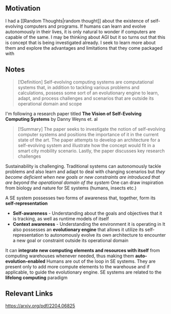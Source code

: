 ## Motivation
I had a [[Random Thoughts|random thought]] about the existence of self-evolving computers and programs. If humans can learn and evolve autonomously in their lives, it is only natural to wonder if computers are capable of the same. I may be thinking about AGI but it so turns out that this is concept that is being investigated already. I seek to learn more about them and explore the advantages and limitations that they come packaged with

## Notes
>[!Definition]
>Self-evolving computing systems are computational systems that, in addition to tackling various problems and calculations, possess some sort of an evolutionary engine to learn, adapt, and process challenges and scenarios that are outside its operational domain and scope

I'm following a research paper titled **The Vision of Self-Evolving Computing Systems** by Danny Weyns et. al 

>[!Summary]
>The paper seeks to investigate the notion of self-evolving computer systems and positions the importance of it in the current state of the art. The paper attempts to develop an architecture for a self-evolving system and illustrate how the concept would fit in a smart city mobility scenario. Lastly, the paper discusses key research challenges

Sustainability is challenging. Traditional systems can autonomously tackle problems and also learn and adapt to deal with changing scenarios but *they become deficient when new goals or new constraints are introduced that are beyond the operational domain of the system*
One can draw inspiration from biology and nature for SE systems (humans, insects etc.)

A SE system possesses two forms of awareness that, together, form its **self-representation**
- **Self-awareness** - Understanding about the goals and objectives that it is tracking, as well as runtime models of itself
- **Context awareness** - Understanding the environment it is operating in
It also possesses an **evolutionary engine** that allows it utilize its self-representation to autonomously evolve its own architecture to encounter a new goal or constraint outside its operational domain

It can **integrate new computing elements and resources with itself** from computing warehouses whenever needed, thus making them **auto-evolution-enabled**
Humans are out of the loop in SE systems. They are present only to add more compute elements to the warehouse and if applicable, to guide the evolutionary engine. SE systems are related to the **lifelong computing** paradigm

## Relevant Links
https://arxiv.org/pdf/2204.06825